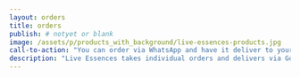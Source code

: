 ```yaml
---
layout: orders
title: orders
publish: # notyet or blank
image: /assets/p/products_with_background/live-essences-products.jpg
call-to-action: "You can order via WhatsApp and have it deliver to your door, now!"
description: "Live Essences takes individual orders and delivers via Gojek or Grab to your door. Contact us via WhatsApp. Health protection is a serious issues these days!" #max 160 char!
---
```

